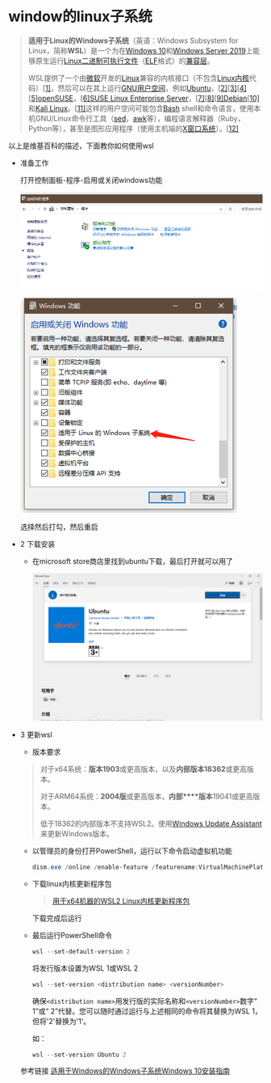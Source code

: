 # window的linux子系统

> **适用于Linux的Windows子系统**（英语：Windows Subsystem for Linux，简称**WSL**）是一个为在[Windows 10](https://zh.wikipedia.org/wiki/Windows_10)和[Windows Server 2019](https://zh.wikipedia.org/wiki/Windows_Server_2019)上能够原生运行[Linux二进制可执行文件](https://zh.wikipedia.org/wiki/Linux)（[ELF](https://zh.wikipedia.org/wiki/可執行與可鏈接格式)格式）的[兼容层](https://zh.wikipedia.org/wiki/兼容层)。
>
> WSL提供了一个由[微软](https://zh.wikipedia.org/wiki/微软)开发的[Linux](https://zh.wikipedia.org/wiki/Linux)兼容的内核接口（不包含[Linux内核](https://zh.wikipedia.org/wiki/Linux内核)代码）[[1\]](https://zh.wikipedia.org/wiki/适用于Linux的Windows子系统#cite_note-1)，然后可以在其上运行[GNU](https://zh.wikipedia.org/wiki/GNU)[用户空间](https://zh.wikipedia.org/wiki/用户空间)，例如[Ubuntu](https://zh.wikipedia.org/wiki/Ubuntu)，[[2\]](https://zh.wikipedia.org/wiki/适用于Linux的Windows子系统#cite_note-2)[[3\]](https://zh.wikipedia.org/wiki/适用于Linux的Windows子系统#cite_note-3)[[4\]](https://zh.wikipedia.org/wiki/适用于Linux的Windows子系统#cite_note-4)[[5\]](https://zh.wikipedia.org/wiki/适用于Linux的Windows子系统#cite_note-5)[openSUSE](https://zh.wikipedia.org/wiki/OpenSUSE)，[[6\]](https://zh.wikipedia.org/wiki/适用于Linux的Windows子系统#cite_note-6)[SUSE Linux Enterprise Server](https://zh.wikipedia.org/wiki/SUSE_Linux_Enterprise_Server)，[[7\]](https://zh.wikipedia.org/wiki/适用于Linux的Windows子系统#cite_note-7)[[8\]](https://zh.wikipedia.org/wiki/适用于Linux的Windows子系统#cite_note-8)[[9\]](https://zh.wikipedia.org/wiki/适用于Linux的Windows子系统#cite_note-fall-9)[Debian](https://zh.wikipedia.org/wiki/Debian)[[10\]](https://zh.wikipedia.org/wiki/适用于Linux的Windows子系统#cite_note-10)和[Kali Linux](https://zh.wikipedia.org/wiki/Kali_Linux)。[[11\]](https://zh.wikipedia.org/wiki/适用于Linux的Windows子系统#cite_note-11)这样的用户空间可能包含[Bash](https://zh.wikipedia.org/wiki/Bash) shell和命令语言，使用本机GNU/Linux命令行工具（[sed](https://zh.wikipedia.org/wiki/Sed)，[awk](https://zh.wikipedia.org/wiki/Awk)等），编程语言解释器（Ruby，Python等），甚至是图形应用程序（使用主机端的[X窗口系统](https://zh.wikipedia.org/wiki/X窗口系统)）。[[12\]](https://zh.wikipedia.org/wiki/适用于Linux的Windows子系统#cite_note-ms-faq-12)

以上是维基百科的描述，下面教你如何使用wsl



- 准备工作

  打开控制面板-程序-启用或关闭windows功能

  ![image-20210322175543795](../images/image-20210322175543795.png)

  ![image-20210322175609938](../images/image-20210322175609938.png)

  选择然后打勾，然后重启

- 2 下载安装

  - 在microsoft store商店里找到ubuntu下载，最后打开就可以用了

    <img src="../images/image-20210323094829466.png" alt="image-20210323094829466" style="zoom: 50%;" />

- 3 更新wsl

  -  版本要求

  > 对于x64系统：**版本1903**或更高版本，以及**内部版本18362**或更高版本。
  >
  > 对于ARM64系统：**2004版**或更高版本，**内部****版本**19041或更高版本。
  >
  > 低于18362的内部版本不支持WSL2。使用[Windows Update Assistant](https://www.microsoft.com/software-download/windows10)来更新Windows版本。

  - 以管理员的身份打开PowerShell，运行以下命令启动虚拟机功能

    ~~~powershell
    dism.exe /online /enable-feature /featurename:VirtualMachinePlatform /all /norestart
    ~~~

    

  - 下载linux内核更新程序包

    > [用于x64机器的WSL2 Linux内核更新程序包](https://wslstorestorage.blob.core.windows.net/wslblob/wsl_update_x64.msi)

    下载完成后运行

  - 最后运行PowerShell命令

    ~~~powershell
    wsl --set-default-version 2
    ~~~

    将发行版本设置为WSL 1或WSL 2

    ~~~powershell
    wsl --set-version <distribution name> <versionNumber>
    ~~~

    确保`<distribution name>`用发行版的实际名称和`<versionNumber>`数字“ 1”或“ 2”代替。您可以随时通过运行与上述相同的命令将其替换为WSL 1，但将'2'替换为'1'。

    如：

    ~~~powershell
    wsl --set-version Ubuntu 2
    ~~~

  参考链接 [适用于Windows的Windows子系统Windows 10安装指南](https://docs.microsoft.com/en-us/windows/wsl/install-win10)